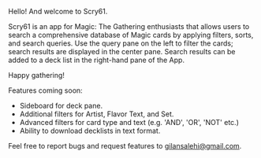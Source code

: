 Hello!  And welcome to Scry61.

Scry61 is an app for Magic: The Gathering enthusiasts that allows users to search
a comprehensive database of Magic cards by applying filters, sorts, and search queries.
Use the query pane on the left to filter the cards; search results are displayed in the
center pane.  Search results can be added to a deck list in the right-hand pane of the App.

Happy gathering!

Features coming soon:
- Sideboard for deck pane.
- Additional filters for Artist, Flavor Text, and Set.
- Advanced filters for card type and text (e.g. 'AND', 'OR', 'NOT' etc.)
- Ability to download decklists in text format.

Feel free to report bugs and request features to gilansalehi@gmail.com.
